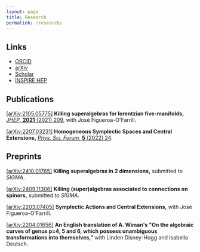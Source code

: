 ```yaml
---
layout: page
title: Research
permalink: /research/
---
```


## Links

- [ORCID](https://orcid.org/0000-0002-7287-3156)
- [arXiv](https://arxiv.org/a/beckett_a_1.html)
- [Scholar](https://scholar.google.com/citations?user=_RQeBScAAAAJ)
- [INSPIRE HEP](https://inspirehep.net/authors/2153527)

## Publications

[\[arXiv:2105.05775\]](http://arxiv.org/abs/2105.05775)
    **Killing superalgebras for lorentzian five-manifolds,** [*JHEP*, **2021** (2021) 209](https://doi.org/10.1007/JHEP07(2021)209),
    with José Figueroa-O'Farrill.

[\[arXiv:2207.03231\]](http://arxiv.org/abs/2207.03231)
    **Homogeneous Symplectic Spaces and Central Extensions,** [*Phys. Sci. Forum*, **5** (2022) 24](https://doi.org/10.3390/psf2022005024).

## Preprints

[\[arXiv:2410.01765\]](http://arxiv.org/abs/2410.01765)
    **Killing superalgebras in 2 dimensions,** submitted to *SIGMA*.

[\[arXiv:2409.11306\]](http://arxiv.org/abs/2409.11306)
    **Killing (super)algebras associated to connections on spinors,** submitted to *SIGMA*.

[\[arXiv:2203.07405\]](http://arxiv.org/abs/2203.07405)
    **Symplectic Actions and Central Extensions,**
    with José Figueroa-O'Farrill.

[\[arXiv:2204.01656\]](http://arxiv.org/abs/2204.01656)
    **An English translation of A. Wiman's "On the algebraic curves of genus p=4, 5 and 6, which possess unambiguous transformations into themselves,"**
    with Linden Disney-Hogg and Isabella Deutsch.
